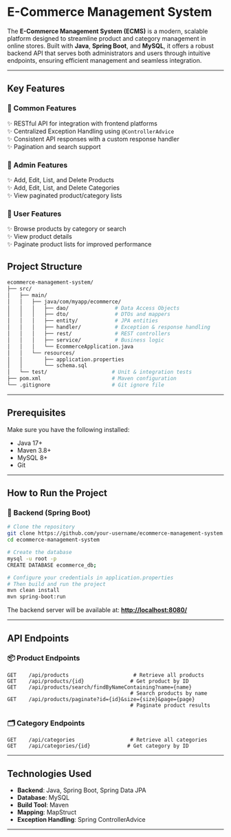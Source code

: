 

# E-Commerce Management System

The **E-Commerce Management System (ECMS)** is a modern, scalable platform designed to streamline product and category management in online stores. Built with **Java**, **Spring Boot**, and **MySQL**, it offers a robust backend API that serves both administrators and users through intuitive endpoints, ensuring efficient management and seamless integration.

---

## Key Features

### 🧩 Common Features
✨ RESTful API for integration with frontend platforms <br />
✨ Centralized Exception Handling using `@ControllerAdvice` <br />
✨ Consistent API responses with a custom response handler <br />
✨ Pagination and search support

### 🔐 Admin Features
✨ Add, Edit, List, and Delete Products <br />
✨ Add, Edit, List, and Delete Categories <br />
✨ View paginated product/category lists

### 👤 User Features
✨ Browse products by category or search <br />
✨ View product details <br />
✨ Paginate product lists for improved performance



## Project Structure

```bash
ecommerce-management-system/
├── src/
│   ├── main/
│   │   ├── java/com/myapp/ecommerce/
│   │   │   ├── dao/               # Data Access Objects
│   │   │   ├── dto/               # DTOs and mappers
│   │   │   ├── entity/            # JPA entities
│   │   │   ├── handler/           # Exception & response handling
│   │   │   ├── rest/              # REST controllers
│   │   │   ├── service/           # Business logic
│   │   │   └── EcommerceApplication.java
│   │   └── resources/
│   │       ├── application.properties
│   │       └── schema.sql
│   └── test/                     # Unit & integration tests
├── pom.xml                       # Maven configuration
└── .gitignore                    # Git ignore file
````

---

## Prerequisites

Make sure you have the following installed:

* Java 17+
* Maven 3.8+
* MySQL 8+
* Git

---

## How to Run the Project

### 🔧 Backend (Spring Boot)

```bash
# Clone the repository
git clone https://github.com/your-username/ecommerce-management-system.git
cd ecommerce-management-system

# Create the database
mysql -u root -p
CREATE DATABASE ecommerce_db;

# Configure your credentials in application.properties
# Then build and run the project
mvn clean install
mvn spring-boot:run
```

The backend server will be available at:
**[http://localhost:8080/](http://localhost:8080/)**

---

## API Endpoints

### 📦 Product Endpoints

```http
GET    /api/products                     # Retrieve all products
GET    /api/products/{id}               # Get product by ID
GET    /api/products/search/findByNameContaining?name={name}
                                        # Search products by name
GET    /api/products/paginate?id={id}&size={size}&page={page}
                                        # Paginate product results
```

### 🗂️ Category Endpoints

```http
GET    /api/categories                  # Retrieve all categories
GET    /api/categories/{id}            # Get category by ID
```

---

## Technologies Used

* **Backend**: Java, Spring Boot, Spring Data JPA
* **Database**: MySQL
* **Build Tool**: Maven
* **Mapping**: MapStruct
* **Exception Handling**: Spring ControllerAdvice

---

